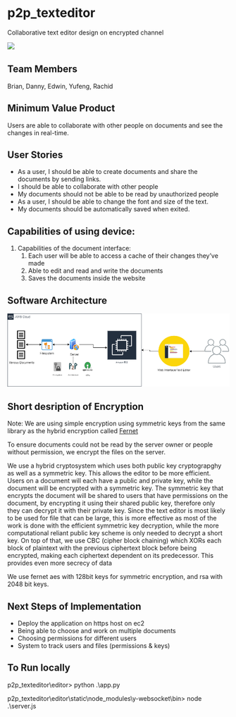 # p2p_texteditor
Collaborative text editor design on encrypted channel

![](gif/p2p.gif)

## Team Members
Brian, Danny, Edwin, Yufeng, Rachid

## Minimum Value Product
Users are able to collaborate with other people on documents and see the changes in real-time.

## User Stories
* As a user, I should be able to create documents and share the documents by sending links.
* I should be able to collaborate with other people 
* My documents should not be able to be read by unauthorized people
* As a user, I should be able to change the font and size of the text.
* My documents should be automatically saved when exited.

## Capabilities of using device:

1. Capabilities of the document interface:
   1. Each user will be able to access a cache of their changes they’ve made
   1. Able to edit and read and write the documents
   1. Saves the documents inside the website

   
 ## Software Architecture
 <img src = "images/Initial P2P System Architecture.png">
 
 ## Short desription of Encryption
 Note: We are using simple encryption using symmetric keys from the same library as the hybrid encryption called [Fernet](https://cryptography.io/en/latest/fernet/)
 
  To ensure documents could not be read by the server owner or people without permission, we encrypt the files on the server.
  
  We use a hybrid cryptosystem which uses both public key cryptograpghy as well as a symmetric key. This allows the editor to be more efficient. Users on a document will each have a public and private key, while the document will be encrypted with a symmetric key. The symmetric key that encrypts the document will be shared to users that have permissions on the document, by encrypting it using their shared public key, therefore only they can decrypt it with their private key. Since the text editor is most likely to be used for file that can be large, this is more effective as most of the work is done with the efficient symmetric key decryption, while the more computational reliant public key scheme is only needed to decrypt a short key. On top of that, we use CBC (cipher block chaining) which XORs each block of plaintext with the previous ciphertext block before being encrypted, making each ciphertext dependent on its predecessor. This provides even more secrecy of data 
  
  We use fernet aes with 128bit keys for symmetric encryption, and rsa with 2048 bit keys. 
  
## Next Steps of Implementation
* Deploy the application on https host on ec2 
* Being able to choose and work on multiple documents 
* Choosing permissions for different users
* System to track users and files (permissions & keys)

## To Run locally

p2p_texteditor\editor> python .\app.py

p2p_texteditor\editor\static\node_modules\y-websocket\bin> node .\server.js
